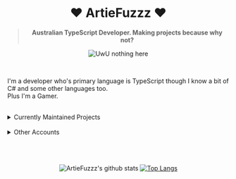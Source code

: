 <div align='center'>
  <h1>♥ ArtieFuzzz ♥</h1>
  <!--- Kinda a mix between auguwu and TMUniversal's README.md pages --->
  <!-- Have a good day after you read this :> -->
  
  <blockquote><strong>Australian TypeScript Developer. Making projects because why not?</strong></blockquote>
  
  ![UwU nothing here](https://komarev.com/ghpvc/?username=ArtieFuzzz&style=flat-square)

</div>
  <br>
  
  I'm a developer who's primary language is TypeScript though I know a bit of C# and some other languages too. <br>
  Plus I'm a Gamer.
  
  <br>
  
  <details>
  <summary> Currently Maintained Projects </summary>
  
  - [Raven0](https://gitlab.com/raven0-bot/Raven)
  - [Umbrella Projects](https://github.com/hidden-umbrella)
  
  </details>
  
  <br>
  
  <details>
  <summary> Other Accounts </summary>
  
  - [Steam](https://steamcommunity.com/id/ArtieFuzzz/)
  
  </details>
  <br>

<br>
<br>

<div align="center">
  
  ![ArtieFuzzz's github stats](https://github-readme-stats.vercel.app/api?username=ArtieFuzzz&show_icons=true&theme=vue-dark&border_radius=0)
  [![Top Langs](https://github-readme-stats.vercel.app/api/top-langs/?username=ArtieFuzzz&theme=vue-dark&layout=compact&border_radius=0)](https://github.com/anuraghazra/github-readme-stats)
</div>
